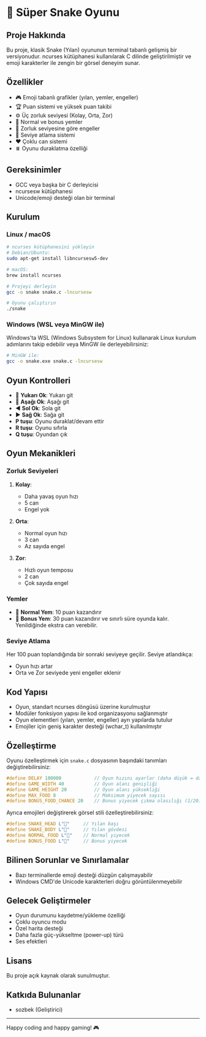 # 🐍 Süper Snake Oyunu

## Proje Hakkında
Bu proje, klasik Snake (Yılan) oyununun terminal tabanlı gelişmiş bir versiyonudur. ncurses kütüphanesi kullanılarak C dilinde geliştirilmiştir ve emoji karakterler ile zengin bir görsel deneyim sunar.

## Özellikler

- 🎮 Emoji tabanlı grafikler (yılan, yemler, engeller)
- 🏆 Puan sistemi ve yüksek puan takibi
- ⚙️ Üç zorluk seviyesi (Kolay, Orta, Zor)
- 🍎 Normal ve bonus yemler
- 🌵 Zorluk seviyesine göre engeller
- 🔄 Seviye atlama sistemi
- ❤️ Çoklu can sistemi
- ⏸️ Oyunu duraklatma özelliği

## Gereksinimler

- GCC veya başka bir C derleyicisi
- ncursesw kütüphanesi
- Unicode/emoji desteği olan bir terminal

## Kurulum

### Linux / macOS

```bash
# ncurses kütüphanesini yükleyin
# Debian/Ubuntu:
sudo apt-get install libncursesw5-dev

# macOS:
brew install ncurses

# Projeyi derleyin
gcc -o snake snake.c -lncursesw

# Oyunu çalıştırın
./snake
```

### Windows (WSL veya MinGW ile)

Windows'ta WSL (Windows Subsystem for Linux) kullanarak Linux kurulum adımlarını takip edebilir veya MinGW ile derleyebilirsiniz:

```bash
# MinGW ile:
gcc -o snake.exe snake.c -lncursesw
```

## Oyun Kontrolleri

- 🔼 **Yukarı Ok**: Yukarı git
- 🔽 **Aşağı Ok**: Aşağı git
- ◀️ **Sol Ok**: Sola git
- ▶️ **Sağ Ok**: Sağa git
- **P tuşu**: Oyunu duraklat/devam ettir
- **R tuşu**: Oyunu sıfırla
- **Q tuşu**: Oyundan çık

## Oyun Mekanikleri

### Zorluk Seviyeleri

1. **Kolay**:
   - Daha yavaş oyun hızı
   - 5 can
   - Engel yok

2. **Orta**:
   - Normal oyun hızı
   - 3 can
   - Az sayıda engel

3. **Zor**:
   - Hızlı oyun temposu
   - 2 can
   - Çok sayıda engel

### Yemler

- 🍎 **Normal Yem**: 10 puan kazandırır
- 🍏 **Bonus Yem**: 30 puan kazandırır ve sınırlı süre oyunda kalır. Yenildiğinde ekstra can verebilir.

### Seviye Atlama

Her 100 puan toplandığında bir sonraki seviyeye geçilir. Seviye atlandıkça:
- Oyun hızı artar
- Orta ve Zor seviyede yeni engeller eklenir

## Kod Yapısı

- Oyun, standart ncurses döngüsü üzerine kurulmuştur
- Modüler fonksiyon yapısı ile kod organizasyonu sağlanmıştır
- Oyun elementleri (yılan, yemler, engeller) ayrı yapılarda tutulur
- Emojiler için geniş karakter desteği (wchar_t) kullanılmıştır

## Özelleştirme

Oyunu özelleştirmek için `snake.c` dosyasının başındaki tanımları değiştirebilirsiniz:

```c
#define DELAY 100000            // Oyun hızını ayarlar (daha düşük = daha hızlı)
#define GAME_WIDTH 40           // Oyun alanı genişliği
#define GAME_HEIGHT 20          // Oyun alanı yüksekliği
#define MAX_FOOD 8              // Maksimum yiyecek sayısı
#define BONUS_FOOD_CHANCE 20    // Bonus yiyecek çıkma olasılığı (1/20)
```

Ayrıca emojileri değiştirerek görsel stili özelleştirebilirsiniz:

```c
#define SNAKE_HEAD L"🐍"     // Yılan başı
#define SNAKE_BODY L"🐍"     // Yılan gövdesi
#define NORMAL_FOOD L"🍎"    // Normal yiyecek
#define BONUS_FOOD L"🍏"     // Bonus yiyecek
```

## Bilinen Sorunlar ve Sınırlamalar

- Bazı terminallerde emoji desteği düzgün çalışmayabilir
- Windows CMD'de Unicode karakterleri doğru görüntülenmeyebilir

## Gelecek Geliştirmeler

- Oyun durumunu kaydetme/yükleme özelliği
- Çoklu oyuncu modu
- Özel harita desteği
- Daha fazla güç-yükseltme (power-up) türü
- Ses efektleri

## Lisans

Bu proje açık kaynak olarak sunulmuştur.

## Katkıda Bulunanlar

- sozbek (Geliştirici)

---

Happy coding and happy gaming! 🎮
